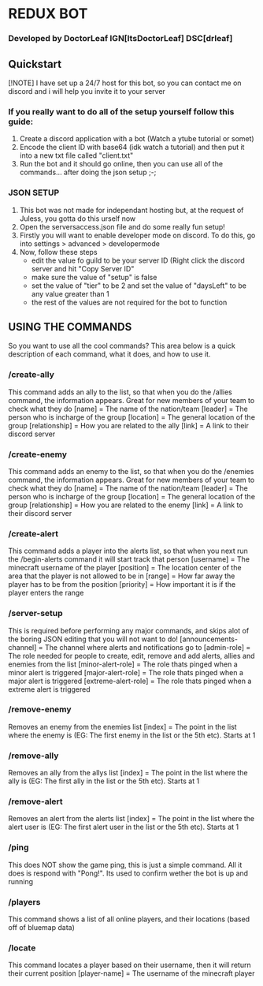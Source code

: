 # REDUX BOT
### Developed by DoctorLeaf IGN[ItsDoctorLeaf] DSC[drleaf]

## Quickstart
[!NOTE]
I have set up a 24/7 host for this bot, so you can contact me on discord and i will help you invite it to your server

### If you really want to do all of the setup yourself follow this guide:
1. Create a discord application with a bot (Watch a ytube tutorial or somet)
2. Encode the client ID with base64 (idk watch a tutorial) and then put it into a new txt file called "client.txt"
3. Run the bot and it should go online, then you can use all of the commands... after doing the json setup ;-;

### JSON SETUP
1. This bot was not made for independant hosting but, at the request of Juless, you gotta do this urself now
2. Open the serversaccess.json file and do some really fun setup!
3. Firstly you will want to enable developer mode on discord. To do this, go into settings > advanced > developermode
4. Now, follow these steps
   - edit the value fo guild to be your server ID (Right click the discord server and hit "Copy Server ID"
   - make sure the value of "setup" is false
   - set the value of "tier" to be 2 and set the value of "daysLeft" to be any value greater than 1
   - the rest of the values are not required for the bot to function

## USING THE COMMANDS
So you want to use all the cool commands? This area below is a quick description of each command, what it does, and how to use it.

### /create-ally
This command adds an ally to the list, so that when you do the /allies command, the information appears. Great for new members of your team to check what they do
[name] = The name of the nation/team
[leader] = The person who is incharge of the group
[location] = The general location of the group
[relationship] = How you are related to the ally
[link] = A link to their discord server

### /create-enemy
This command adds an enemy to the list, so that when you do the /enemies command, the information appears. Great for new members of your team to check what they do
[name] = The name of the nation/team
[leader] = The person who is incharge of the group
[location] = The general location of the group
[relationship] = How you are related to the enemy
[link] = A link to their discord server

### /create-alert
This command adds a player into the alerts list, so that when you next run the /begin-alerts command it will start track that person
[username] = The minecraft username of the player
[position] = The location center of the area that the player is not allowed to be in
[range] = How far away the player has to be from the position
[priority] = How important it is if the player enters the range

### /server-setup
This is required before performing any major commands, and skips alot of the boring JSON editing that you will not want to do!
[announcements-channel] = The channel where alerts and notifications go to
[admin-role] = The role needed for people to create, edit, remove and add alerts, allies and enemies from the list
[minor-alert-role] = The role thats pinged when a minor alert is triggered
[major-alert-role] = The role thats pinged when a major alert is triggered
[extreme-alert-role] = The role thats pinged when a extreme alert is triggered

### /remove-enemy 
Removes an enemy from the enemies list
[index] = The point in the list where the enemy is (EG: The first enemy in the list or the 5th etc). Starts at 1

### /remove-ally
Removes an ally from the allys list
[index] = The point in the list where the ally is (EG: The first ally in the list or the 5th etc). Starts at 1

### /remove-alert 
Removes an alert from the alerts list
[index] = The point in the list where the alert user is (EG: The first alert user in the list or the 5th etc). Starts at 1

### /ping
This does NOT show the game ping, this is just a simple command. All it does is respond with "Pong!". Its used to confirm wether the bot is up and running

### /players
This command shows a list of all online players, and their locations (based off of bluemap data)

### /locate
This command locates a player based on their username, then it will return their current position
[player-name] = The username of the minecraft player
